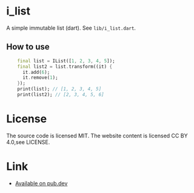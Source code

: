 # i_list

A simple immutable list (dart). See `lib/i_list.dart`.

## How to use

```dart
    final list = IList([1, 2, 3, 4, 5]);
    final list2 = list.transform((it) {
      it.add(6);
      it.remove(1);
    });
    print(list); // [1, 2, 3, 4, 5]
    print(list2); // [2, 3, 4, 5, 6]
```

# License
The source code is licensed MIT. The website content is licensed CC BY 4.0,see LICENSE.

# Link
- [Available on pub.dev](https://pub.dev/packages/i_list)
